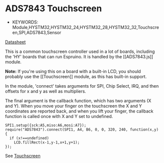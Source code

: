 <!--- Copyright (c) 2013 Gordon Williams, Pur3 Ltd. See the file LICENSE for copying permission. -->
ADS7843 Touchscreen
=================

* KEYWORDS: Module,HYSTM32,HYSTM32_24,HYSTM32_28,HYSTM32_32,Touchscreen,SPI,ADS7843,Sensor

[Datasheet](/datasheets/ADS7843.pdf)

This is a common touchscreen controller used in a lot of boards, including the 'HY' boards that can run Espruino. It is handled by the [[ADS7843.js]] module.

**Note:** If you're using this on a board with a built-in LCD, you should probably use the [[Touchscreen]] module, as this has built-in support. 

In the module, 'connect' takes arguments for SPI, Chip Select, IRQ, and then offsets for x and y as well as multipliers.

The final argument is the callback function, which has two arguments (X and Y). When you move your finger on the touchscreen the X and Y coordinates are reported back, and when you lift your finger, the callback function is called once with X and Y set to undefined.

```
SPI1.setup({sck:A5,miso:A6,mosi:A7});
require("ADS7843").connect(SPI1, A4, B6, 0, 0, 320, 240, function(x,y) {
  if (x!==undefined)
    LCD.fillRect(x-1,y-1,x+1,y+1);
});
```

See [Touchscreen](Touchscreen)
